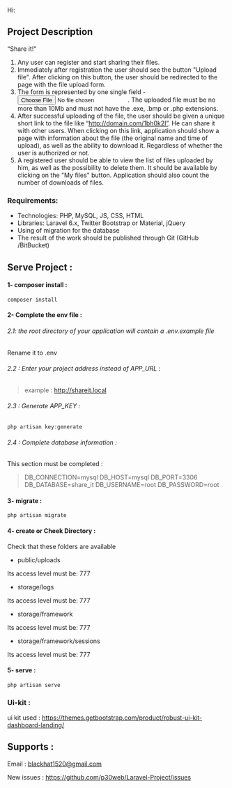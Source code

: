 Hi:

## Project Description

“Share it!”
1. Any user can register and start sharing their files.
2. Immediately after registration the user should see the button
   "Upload file". After clicking on this button, the user should be
   redirected to the page with the file upload form.
3. The form is represented by one single field - <input type="file">.
   The uploaded file must be no more than 10Mb and must not have
   the .exe, .bmp or .php extensions.
4. After successful uploading of the file, the user should be given a
   unique short link to the file like “http://domain.com/1bh0k2I”. He
   can share it with other users. When clicking on this link, application
   should show a page with information about the file (the original
   name and time of upload), as well as the ability to download it.
   Regardless of whether the user is authorized or not.
5. A registered user should be able to view the list of files uploaded
   by him, as well as the possibility to delete them. It should be
   available by clicking on the "My files" button. Application should
   also count the number of downloads of files.

### Requirements:
- Technologies: PHP, MySQL, JS, CSS, HTML
- Libraries: Laravel 6.x, Twitter Bootstrap or Material, jQuery
- Using of migration for the database
- The result of the work should be published through Git (GitHub /BitBucket)

## Serve Project :

#### 1- composer install :

`composer install`

#### 2- Complete the env file :

######  2.1: the root directory of your application will contain a .env.example file

Rename it to .env

###### 2.2 : Enter your project address instead of APP_URL :

> example : http://shareit.local

###### 2.3 : Generate APP_KEY :

`php artisan key:generate`

###### 2.4 : Complete database information :

This section must be completed :

> DB_CONNECTION=mysql
DB_HOST=mysql
DB_PORT=3306
DB_DATABASE=share_it
DB_USERNAME=root
DB_PASSWORD=root


#### 3- migrate :

`php artisan migrate`

#### 4- create or Cheek Directory  :

Check that these folders are available

- public/uploads

Its access level must be: 777

- storage/logs

Its access level must be: 777

- storage/framework

Its access level must be: 777

- storage/framework/sessions

Its access level must be: 777

#### 5- serve  :

`php artisan serve`


### Ui-kit : 

ui kit used : https://themes.getbootstrap.com/product/robust-ui-kit-dashboard-landing/


## Supports :

Email : blackhat1520@gmail.com

New issues : https://github.com/p30web/Laravel-Project/issues

